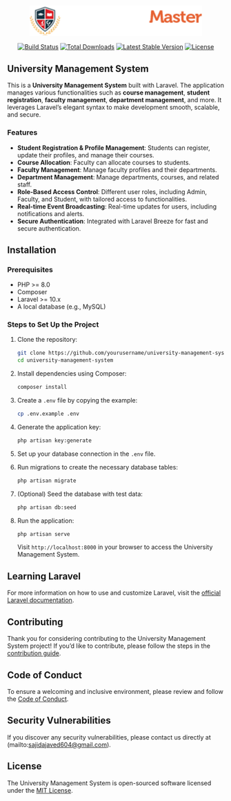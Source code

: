 <p align="center"><a href="https://github.com/sajida-dev/University-Management-System-Laravel-Project" target="_blank"><img src="https://github.com/sajida-dev/University-Management-System-Laravel-Project/blob/main/public/assets/logo1.png" width="400" alt="University Management System Logo"></a></p>


<p align="center">
<a href="https://github.com/laravel/framework/actions"><img src="https://github.com/laravel/framework/workflows/tests/badge.svg" alt="Build Status"></a>
<a href="https://packagist.org/packages/laravel/framework"><img src="https://img.shields.io/packagist/dt/laravel/framework" alt="Total Downloads"></a>
<a href="https://packagist.org/packages/laravel/framework"><img src="https://img.shields.io/packagist/v/laravel/framework" alt="Latest Stable Version"></a>
<a href="https://packagist.org/packages/laravel/framework"><img src="https://img.shields.io/packagist/l/laravel/framework" alt="License"></a>
</p>

## University Management System

This is a **University Management System** built with Laravel. The application manages various functionalities such as **course management**, **student registration**, **faculty management**, **department management**, and more. It leverages Laravel’s elegant syntax to make development smooth, scalable, and secure.

### Features

- **Student Registration & Profile Management**: Students can register, update their profiles, and manage their courses.
- **Course Allocation**: Faculty can allocate courses to students.
- **Faculty Management**: Manage faculty profiles and their departments.
- **Department Management**: Manage departments, courses, and related staff.
- **Role-Based Access Control**: Different user roles, including Admin, Faculty, and Student, with tailored access to functionalities.
- **Real-time Event Broadcasting**: Real-time updates for users, including notifications and alerts.
- **Secure Authentication**: Integrated with Laravel Breeze for fast and secure authentication.

## Installation

### Prerequisites

- PHP >= 8.0
- Composer
- Laravel >= 10.x
- A local database (e.g., MySQL)

### Steps to Set Up the Project

1. Clone the repository:
    ```bash
    git clone https://github.com/yourusername/university-management-system.git
    cd university-management-system
    ```

2. Install dependencies using Composer:
    ```bash
    composer install
    ```

3. Create a `.env` file by copying the example:
    ```bash
    cp .env.example .env
    ```

4. Generate the application key:
    ```bash
    php artisan key:generate
    ```

5. Set up your database connection in the `.env` file.

6. Run migrations to create the necessary database tables:
    ```bash
    php artisan migrate
    ```

7. (Optional) Seed the database with test data:
    ```bash
    php artisan db:seed
    ```

8. Run the application:
    ```bash
    php artisan serve
    ```

    Visit `http://localhost:8000` in your browser to access the University Management System.

## Learning Laravel

For more information on how to use and customize Laravel, visit the [official Laravel documentation](https://laravel.com/docs).

## Contributing

Thank you for considering contributing to the University Management System project! If you’d like to contribute, please follow the steps in the [contribution guide](https://laravel.com/docs/contributions).

## Code of Conduct

To ensure a welcoming and inclusive environment, please review and follow the [Code of Conduct](https://laravel.com/docs/contributions#code-of-conduct).

## Security Vulnerabilities

If you discover any security vulnerabilities, please contact us directly at (mailto:sajidajaved604@gmail.com).

## License

The University Management System is open-sourced software licensed under the [MIT License](https://opensource.org/licenses/MIT).
